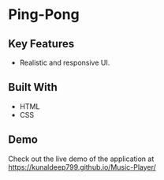 # Ping-Pong
## Key Features

- Realistic and responsive UI.

## Built With

- HTML
- CSS

## Demo

Check out the live demo of the application at https://kunaldeep799.github.io/Music-Player/
